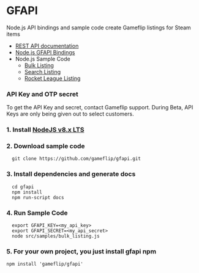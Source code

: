 # GFAPI

Node.js API bindings and sample code create Gameflip listings for Steam items
* [REST API documentation](https://gameflip.github.io/gfapi)
* [Node.js GFAPI Bindings](https://gameflip.github.io/gfapi/gfapi/0.1.1/GfApi.html)
* Node.js Sample Code
  * [Bulk Listing](https://gameflip.github.io/gfapi/samples/bulk_listing.html)
  * [Search Listing](https://gameflip.github.io/gfapi/samples/search_listing.html)
  * [Rocket League Listing](https://gameflip.github.io/gfapi/samples/rl_listing.html)

### API Key and OTP secret

To get the API Key and secret, contact Gameflip support.
During Beta, API Keys are only being given out to select customers.

### 1. Install [NodeJS v8.x LTS](https://nodejs.org)

### 2. Download sample code
```
  git clone https://github.com/gameflip/gfapi.git
```

### 3. Install dependencies and generate docs
```
  cd gfapi
  npm install
  npm run-script docs
```

### 4. Run Sample Code
```
  export GFAPI_KEY=<my_api_key>
  export GFAPI_SECRET=<my_api_secret>
  node src/samples/bulk_listing.js
```

### 5. For your own project, you just install gfapi npm
```
npm install 'gameflip/gfapi'
```
